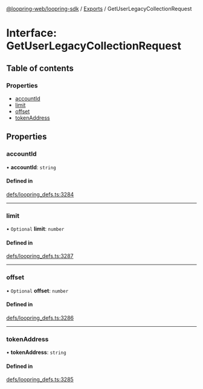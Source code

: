 [@loopring-web/loopring-sdk](../README.md) / [Exports](../modules.md) / GetUserLegacyCollectionRequest

# Interface: GetUserLegacyCollectionRequest

## Table of contents

### Properties

- [accountId](GetUserLegacyCollectionRequest.md#accountid)
- [limit](GetUserLegacyCollectionRequest.md#limit)
- [offset](GetUserLegacyCollectionRequest.md#offset)
- [tokenAddress](GetUserLegacyCollectionRequest.md#tokenaddress)

## Properties

### accountId

• **accountId**: `string`

#### Defined in

[defs/loopring_defs.ts:3284](https://github.com/Loopring/loopring_sdk/blob/427d9da/src/defs/loopring_defs.ts#L3284)

___

### limit

• `Optional` **limit**: `number`

#### Defined in

[defs/loopring_defs.ts:3287](https://github.com/Loopring/loopring_sdk/blob/427d9da/src/defs/loopring_defs.ts#L3287)

___

### offset

• `Optional` **offset**: `number`

#### Defined in

[defs/loopring_defs.ts:3286](https://github.com/Loopring/loopring_sdk/blob/427d9da/src/defs/loopring_defs.ts#L3286)

___

### tokenAddress

• **tokenAddress**: `string`

#### Defined in

[defs/loopring_defs.ts:3285](https://github.com/Loopring/loopring_sdk/blob/427d9da/src/defs/loopring_defs.ts#L3285)
